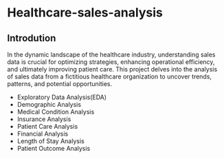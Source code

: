 # Healthcare-sales-analysis
## Introdution
In the dynamic landscape of the healthcare industry, understanding sales data is crucial for optimizing strategies, enhancing operational efficiency, and ultimately improving patient care. This project delves into the analysis of sales data from a fictitious healthcare organization to uncover trends, patterns, and potential opportunities.
- Exploratory Data Analysis(EDA)
- Demographic Analysis
- Medical Condition Analysis
- Insurance Analysis
- Patient Care Analysis
- Financial Analysis
- Length of Stay Analysis
- Patient Outcome Analysis
